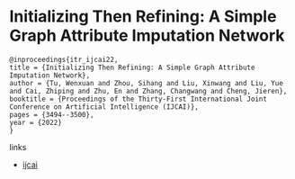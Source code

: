 # Initializing Then Refining: A Simple Graph Attribute Imputation Network

```
@inproceedings{itr_ijcai22,
title = {Initializing Then Refining: A Simple Graph Attribute Imputation Network},
author = {Tu, Wenxuan and Zhou, Sihang and Liu, Xinwang and Liu, Yue and Cai, Zhiping and Zhu, En and Zhang, Changwang and Cheng, Jieren},
booktitle = {Proceedings of the Thirty-First International Joint Conference on Artificial Intelligence (IJCAI)},
pages = {3494--3500},
year = {2022}
}
```

links
- [ijcai](https://www.ijcai.org/Proceedings/2022/485)
